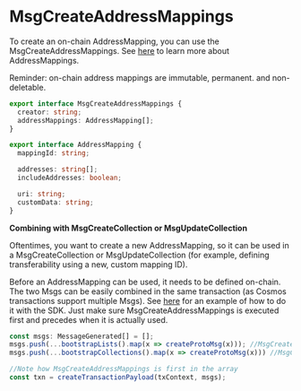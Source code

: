 # MsgCreateAddressMappings

To create an on-chain AddressMapping, you can use the MsgCreateAddressMappings. See [here](../../concepts/address-mappings-lists.md) to learn more about AddressMappings.

Reminder: on-chain address mappings are immutable, permanent. and non-deletable.

```typescript
export interface MsgCreateAddressMappings {
  creator: string;
  addressMappings: AddressMapping[];
}
```

```typescript
export interface AddressMapping {
  mappingId: string;

  addresses: string[];
  includeAddresses: boolean;

  uri: string; 
  customData: string;
}
```



**Combining with MsgCreateCollection or MsgUpdateCollection**

Oftentimes, you want to create a new AddressMapping, so it can be used in a MsgCreateCollection or MsgUpdateCollection (for example, defining transferability using a new, custom mapping ID).

Before an AddressMapping can be used, it needs to be defined on-chain. The two Msgs can be easily combined in the same transaction (as Cosmos transactions support multiple Msgs). See [here](../../bitbadges-sdk/common-snippets/creating-signing-and-broadcasting-txs.md) for an example of how to do it with the SDK. Just make sure MsgCreateAddressMappings is executed first and precedes when it is actually used.

```typescript
const msgs: MessageGenerated[] = [];
msgs.push(...bootstrapLists().map(x => createProtoMsg(x))); //MsgCreateAddressMappings
msgs.push(...bootstrapCollections().map(x => createProtoMsg(x))) //MsgCreateCollections

//Note how MsgCreateAddressMappings is first in the array
const txn = createTransactionPayload(txContext, msgs);
```

